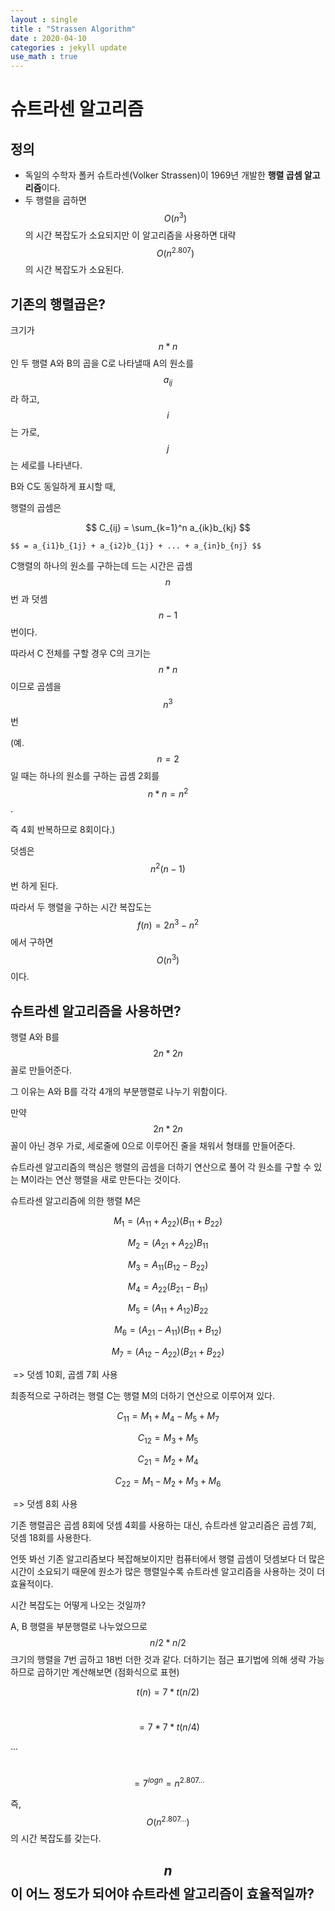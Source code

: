 ```yaml
---
layout : single
title : "Strassen Algorithm"
date : 2020-04-10
categories : jekyll update
use_math : true
---
```


# 슈트라센 알고리즘



## 정의

- 독일의 수학자 폴커 슈트라센(Volker Strassen)이 1969년 개발한 **행렬 곱셈 알고리즘**이다.
- 두 행렬을 곱하면 $$ O(n^3) $$ 의 시간 복잡도가 소요되지만 이 알고리즘을 사용하면 대략 $$ O(n^{2.807}) $$ 의 시간 복잡도가 소요된다.



## 기존의 행렬곱은?

크기가 $$n*n$$인 두 행렬 A와 B의 곱을 C로 나타낼때 A의 원소를 $$ a_{ij} $$ 라 하고, $$ i $$ 는 가로, $$ j $$ 는 세로를 나타낸다.

B와 C도 동일하게 표시할 때, 

행렬의 곱셈은

$$ C_{ij} = \sum_{k=1}^n a_{ik}b_{kj} $$

   	$$ = a_{i1}b_{1j} + a_{i2}b_{1j} + ... + a_{in}b_{nj} $$

C행렬의 하나의 원소를 구하는데 드는 시간은 곱셈 $$n$$번 과 덧셈 $$n-1$$번이다. 

따라서 C 전체를 구할 경우 C의 크기는 $$n*n$$ 이므로 곱셈을 $$n^3$$번 

(예. $$n=2$$일 때는 하나의 원소를 구하는 곱셈 2회를 $$n*n=n^2$$. 

 즉 4회 반복하므로 8회이다.)

 덧셈은 $$n^2(n-1)$$번 하게 된다.

따라서 두 행렬을 구하는 시간 복잡도는 $$ f(n) = 2n^3-n^2 $$에서 구하면 $$O(n^3)$$이다.



## 슈트라센 알고리즘을 사용하면?

행렬 A와 B를 $$2n*2n$$꼴로 만들어준다. 

그 이유는 A와 B를 각각 4개의 부분행렬로 나누기 위함이다. 

만약 $$2n*2n$$꼴이 아닌 경우 가로, 세로줄에 0으로 이루어진 줄을 채워서 형태를 만들어준다.

슈트라센 알고리즘의 핵심은 행렬의 곱셈을 더하기 연산으로 풀어 각 원소를 구할 수 있는 M이라는 연산 행렬을 새로 만든다는 것이다.

슈트라센 알고리즘에 의한 행렬 M은

$$ M_1 = (A_{11}+A_{22})(B_{11}+B_{22}) $$

$$ M_2 = (A_{21}+A_{22})B_{11} $$

$$ M_3 = A_{11}(B_{12}-B_{22}) $$

$$ M_4 = A_{22}(B_{21}-B_{11}) $$

$$ M_5 = (A_{11} + A_{12})B_{22} $$

$$ M_6 = (A_{21}-A_{11})(B_{11}+B_{12}) $$

$$ M_7 = (A_{12}-A_{22})(B_{21}+B_{22}) $$

​	=> 덧셈 10회, 곱셈 7회 사용



최종적으로 구하려는 행렬 C는 행렬 M의 더하기 연산으로 이루어져 있다.

$$ C_{11} = M_1+M_4-M_5+M_7 $$

$$ C_{12} = M_3+M_5 $$

$$ C_{21} = M_2+M_4 $$

$$ C_{22} = M_1-M_2+M_3+M_6 $$

​	=> 덧셈 8회 사용



기존 행렬곱은 곱셈 8회에 덧셈 4회를 사용하는 대신, 슈트라센 알고리즘은 곱셈 7회, 덧셈 18회를 사용한다. 

언뜻 봐선 기존 알고리즘보다 복잡해보이지만 컴퓨터에서 행렬 곱셈이 덧셈보다 더 많은 시간이 소요되기 때문에 원소가 많은 행렬일수록 슈트라센 알고리즘을 사용하는 것이 더 효율적이다.

시간 복잡도는 어떻게 나오는 것일까?

A, B 행렬을 부분행렬로 나누었으므로 $$ n/2 * n/2 $$ 크기의 행렬을 7번 곱하고 18번 더한 것과 같다. 더하기는 점근 표기법에 의해 생략 가능하므로  곱하기만 계산해보면 (점화식으로 표현)

$$ t(n) = 7*t(n/2) $$

​		 $$  = 7*7*t(n/4) $$

...

​    	 $$ =7^{logn} = n^{2.807...} $$

즉, $$ O(n^{2.807...}) $$의 시간 복잡도를 갖는다.



## $$n$$이 어느 정도가 되어야 슈트라센 알고리즘이 효율적일까?

